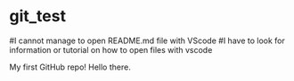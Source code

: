 # git_test
#I cannot manage to open README.md file with VScode 
#I have to look for information or tutorial on how to open files with vscode

My first GitHub repo!
Hello there. 

